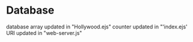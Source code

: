 # Database
database array updated in "Hollywood.ejs"
counter updated in "'index.ejs'
URI updated in "web-server.js"
